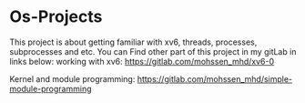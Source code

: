 # Os-Projects
This project is about getting familiar with xv6, threads, processes, subprocesses and etc.
You can Find other part of this project in my gitLab in links below:
working with xv6:
https://gitlab.com/mohssen_mhd/xv6-0

Kernel and module programming:
https://gitlab.com/mohssen_mhd/simple-module-programming



